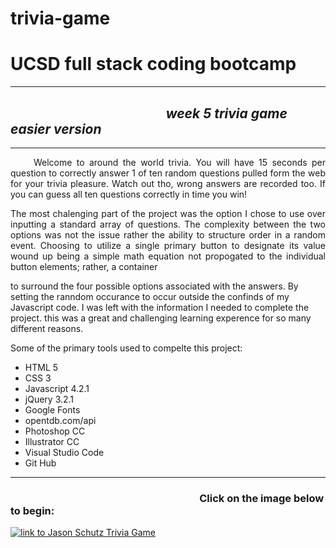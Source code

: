 # trivia-game
<h1> UCSD full stack coding bootcamp </h1>
  <hr>
  <h2><em> &nbsp;&nbsp;&nbsp;&nbsp;&nbsp;&nbsp;&nbsp;&nbsp;&nbsp;&nbsp;&nbsp;&nbsp;&nbsp;&nbsp;&nbsp;&nbsp;&nbsp;&nbsp;&nbsp;&nbsp;&nbsp;&nbsp;&nbsp;&nbsp;&nbsp;&nbsp;&nbsp;&nbsp;&nbsp;&nbsp;&nbsp;&nbsp;&nbsp;&nbsp;&nbsp;&nbsp;&nbsp;&nbsp;&nbsp;&nbsp;&nbsp;&nbsp;&nbsp;&nbsp;&nbsp;&nbsp;&nbsp;&nbsp;&nbsp;&nbsp;week 5 trivia game easier version</em></h2>
<hr>
<p style="text-align:justify;">&nbsp;&nbsp;&nbsp;&nbsp;&nbsp;Welcome to around the world trivia. You will have 15 seconds per question to correctly answer 1 of ten random questions pulled form the web for your trivia pleasure. Watch out tho, wrong answers are recorded too. If you can guess all ten questions correctly in time you win! </p>
<p style="text-align:justify;">The most chalenging part of the project was the option I chose to use over inputting a standard array of questions. The complexity between the two options was not the issue rather the ability to structure order in a random event. Choosing to utilize a single primary button to designate its value wound up being a simple math equation not propogated to the individual button elements; rather, a container <div> to surround the four possible options associated with the answers. By setting the ranndom occurance to occur outside the confinds of my Javascript code. I was left with the information I needed to complete the project. this was a great and challenging learning experence for so many different reasons. 
<p style="text-align:justify;">Some of the primary tools used to compelte this project:</p>
<ul>
  <li>HTML 5</li>
  <li>CSS 3</li>
  <li>Javascript 4.2.1</li>
  <li>jQuery 3.2.1</li>
  <li>Google Fonts</li>
  <li>opentdb.com/api</li>
  <li>Photoshop CC</li>
  <li>Illustrator CC</li>
  <li>Visual Studio Code</li>
  <li>Git Hub</li>
</ul>
<hr>
<H3>&nbsp;&nbsp;&nbsp;&nbsp;&nbsp;&nbsp;&nbsp;&nbsp;&nbsp;&nbsp;&nbsp;&nbsp;&nbsp;&nbsp;&nbsp;&nbsp;&nbsp;&nbsp;&nbsp;&nbsp;&nbsp;&nbsp;&nbsp;&nbsp;&nbsp;&nbsp;&nbsp;&nbsp;&nbsp;&nbsp;&nbsp;&nbsp;&nbsp;&nbsp;&nbsp;&nbsp;&nbsp;&nbsp;&nbsp;&nbsp;&nbsp;&nbsp;&nbsp;&nbsp;&nbsp;&nbsp;&nbsp;&nbsp;&nbsp;&nbsp;&nbsp;&nbsp;&nbsp;&nbsp;&nbsp;&nbsp;&nbsp;&nbsp;&nbsp;&nbsp;&nbsp;&nbsp;&nbsp;&nbsp;&nbsp;&nbsp;&nbsp;&nbsp;&nbsp;&nbsp;&nbsp;&nbsp;&nbsp;&nbsp;&nbsp;&nbsp;&nbsp;&nbsp;Click on the image below to begin:</h3>

<a href="https://rogueathletic.github.io/trivia-game/" target="_blank" alt="link to Jason Schutz Trivia Game"><img src="https://i.postimg.cc/B6tjbh2R/git-hub-promo-image.png" title="link to Jason Schutz Trivia Game" width="auto" height="auto" target="_blank"></a>

